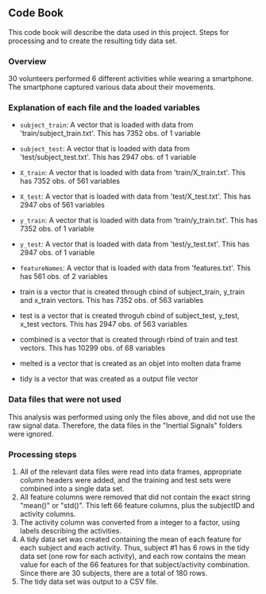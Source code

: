 ## Code Book

This code book will describe the data used in this project.
Steps for processing and to create the resulting tidy data set.

### Overview

30 volunteers performed 6 different activities while wearing a smartphone. The smartphone captured various data about their movements.

### Explanation of each file and the loaded variables

* `subject_train`: A vector that is loaded with data from 'train/subject_train.txt'. This has 7352 obs. of 1 variable
* `subject_test`: A vector that is loaded with data from 'test/subject_test.txt'. This has 2947 obs. of 1 variable
* `X_train`: A vector that is loaded with data from 'train/X_train.txt'. This has 7352 obs. of 561 variables
* `X_test`: A vector that is loaded with data from 'test/X_test.txt'. This has 2947 obs of 561 variables
* `y_train`: A vector that is loaded with data from 'train/y_train.txt'. This has 7352 obs. of 1 variable
* `y_test`: A vector that is loaded with data from 'test/y_test.txt'. This has 2947 obs. of 1 variable
* `featureNames`: A vector that is loaded with data from 'features.txt'. This has 561 obs. of 2 variables


* train is a vector that is created through cbind of subject_train, y_train and x_train vectors. This has 7352 obs. of 563 variables
* test is a vector that is created throguh cbind of subject_test, y_test, x_test vectors. This has 2947 obs. of 563 variables
* combined is a vector that is created through rbind of train and test vectors. This has 10299 obs. of 68 variables

* melted is a vector that is created as an objet into molten data frame
* tidy is  a vector that was created as a output file vector
### Data files that were not used

This analysis was performed using only the files above, and did not use the raw signal data. Therefore, the data files in the "Inertial Signals" folders were ignored.

### Processing steps

1. All of the relevant data files were read into data frames, appropriate column headers were added, and the training and test sets were combined into a single data set.
2. All feature columns were removed that did not contain the exact string "mean()" or "std()". This left 66 feature columns, plus the subjectID and activity columns.
3. The activity column was converted from a integer to a factor, using labels describing the activities.
4. A tidy data set was created containing the mean of each feature for each subject and each activity. Thus, subject #1 has 6 rows in the tidy data set (one row for each activity), and each row contains the mean value for each of the 66 features for that subject/activity combination. Since there are 30 subjects, there are a total of 180 rows.
5. The tidy data set was output to a CSV file.

